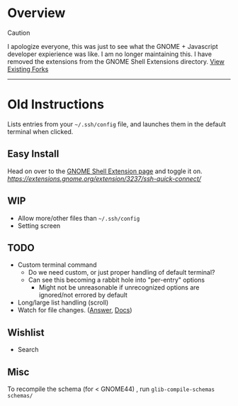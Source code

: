 # Overview

> [!CAUTION]
> I apologize everyone, this was just to see what the GNOME + Javascript developer expierience was like. I am no longer maintaining this.
> I have removed the extensions from the GNOME Shell Extensions directory.
> [View Existing Forks](https://github.com/ibrokemycomputer/gnome-shell-extension-ssh-quick-connect/forks?include=active&page=1&period=&sort_by=stargazer_counts)

---

# Old Instructions

Lists entries from your `~/.ssh/config` file, and launches them in the default terminal when clicked.

## Easy Install

Head on over to the [GNOME Shell Extension page](https://extensions.gnome.org/extension/3237/ssh-quick-connect/) and toggle it on.
_https://extensions.gnome.org/extension/3237/ssh-quick-connect/_

## WIP

- Allow more/other files than `~/.ssh/config`
- Setting screen

## TODO

- Custom terminal command
  - Do we need custom, or just proper handling of default terminal?
  - Can see this becoming a rabbit hole into "per-entry" options
    - Might not be unreasonable if unrecognized options are ignored/not errored by default
- Long/large list handling (scroll)
- Watch for file changes. ([Answer](https://stackoverflow.com/a/19063834/9884099), [Docs](https://developer.gnome.org/gio/stable/GFile.html#g-file-monitor))

## Wishlist

- Search

## Misc

To recompile the schema (for < GNOME44) , run `glib-compile-schemas schemas/`
